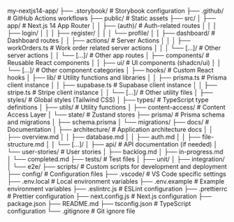 my-nextjs14-app/
├── .storybook/               # Storybook configuration
├── .github/                  # GitHub Actions workflows
├── public/                   # Static assets
├── src/
│   ├── app/                  # Next.js 14 App Router
│   │   ├── (auth)/           # Auth-related routes
│   │   │   ├── login/
│   │   │   ├── register/
│   │   │   └── profile/
│   │   ├── dashboard/        # Dashboard routes
│   │   ├── actions/          # Server Actions
│   │   │   ├── workOrders.ts # Work order related server actions
│   │   │   └── [...]/        # Other server actions
│   │   └── [...]/            # Other app routes
│   ├── components/           # Reusable React components
│   │   ├── ui/               # UI components (shadcn/ui)
│   │   └── [...]/            # Other component categories
│   ├── hooks/                # Custom React hooks
│   ├── lib/                  # Utility functions and libraries
│   │   ├── prisma.ts         # Prisma client instance
│   │   ├── supabase.ts       # Supabase client instance
│   │   ├── stripe.ts         # Stripe client instance
│   │   └── [...]/            # Other utility files
│   ├── styles/               # Global styles (Tailwind CSS)
│   ├── types/                # TypeScript type definitions
│   ├── utils/                # Utility functions
│   ├── content-access/       # Content Access Layer
│   └── state/                # Zustand stores
├── prisma/                   # Prisma schema and migrations
│   ├── schema.prisma
│   └── migrations/
├── docs/                     # Documentation
│   ├── architecture/         # Application architecture docs
│   │   ├── overview.md
│   │   ├── database.md
│   │   ├── auth.md
│   │   ├── file-structure.md
│   │   └── [...]/
│   ├── api/                  # API documentation (if needed)
│   └── user-stories/         # User stories
│       ├── backlog.md
│       ├── in-progress.md
│       └── completed.md
├── tests/                    # Test files
│   ├── unit/
│   ├── integration/
│   └── e2e/
├── scripts/                  # Custom scripts for development and deployment
├── config/                   # Configuration files
├── .vscode/                  # VS Code specific settings
├── .env.local                # Local environment variables
├── .env.example              # Example environment variables
├── .eslintrc.js              # ESLint configuration
├── .prettierrc               # Prettier configuration
├── next.config.js            # Next.js configuration
├── package.json
├── README.md
├── tsconfig.json             # TypeScript configuration
└── .gitignore                # Git ignore file